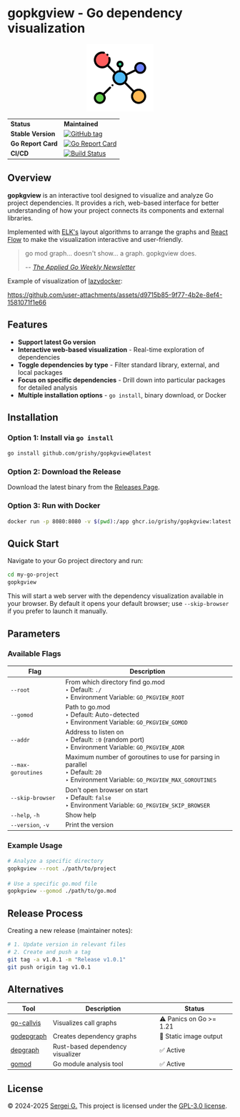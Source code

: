 # gopkgview - Go dependency visualization

<p align="center">
  <img src="./frontend/public/favicon.png" width="150">
   <br />
</p>

<p align="center">
  <table align="center">
    <tr>
      <td><strong>Status</strong></td>
      <td><b>Maintained</b></td>
    </tr>
    <tr>
      <td><strong>Stable Version</strong></td>
      <td><a href="https://github.com/grishy/gopkgview/tags"><img src="https://img.shields.io/github/v/tag/grishy/gopkgview" alt="GitHub tag"></a></td>
    </tr>
    <tr>
      <td><strong>Go Report Card</strong></td>
      <td><a href="https://goreportcard.com/report/github.com/grishy/gopkgview"><img src="https://goreportcard.com/badge/github.com/grishy/gopkgview" alt="Go Report Card"></a></td>
    </tr>
    <tr>
      <td><strong>CI/CD</strong></td>
      <td><a href="https://github.com/grishy/gopkgview/actions"><img src="https://github.com/grishy/gopkgview/actions/workflows/release.yml/badge.svg" alt="Build Status"></a></td>
    </tr>
  </table>
</p>

## Overview

**gopkgview** is an interactive tool designed to visualize and analyze Go project dependencies. It provides a rich, web-based interface for better understanding of how your project connects its components and external libraries.

Implemented with [ELK's](https://github.com/kieler/elkjs) layout algorithms to arrange the graphs and [React Flow](https://reactflow.dev/) to make the visualization interactive and user-friendly.

> go mod graph... doesn't show... a graph.
> gopkgview does.
>
> -- <cite><a href="https://newsletter.appliedgo.net/archive/dont-mess-with-that-property/">The Applied Go Weekly Newsletter</a></cite>

Example of visualization of [lazydocker](https://github.com/jesseduffield/lazydocker):

https://github.com/user-attachments/assets/d9715b85-9f77-4b2e-8ef4-1581071f1e66

## Features

- **Support latest Go version**
- **Interactive web-based visualization** - Real-time exploration of dependencies
- **Toggle dependencies by type** - Filter standard library, external, and local packages
- **Focus on specific dependencies** - Drill down into particular packages for detailed analysis
- **Multiple installation options** - `go install`, binary download, or Docker

## Installation

### Option 1: Install via `go install`

```bash
go install github.com/grishy/gopkgview@latest
```

### Option 2: Download the Release

Download the latest binary from the [Releases Page](https://github.com/grishy/gopkgview/releases).

### Option 3: Run with Docker

```bash
docker run -p 8080:8080 -v $(pwd):/app ghcr.io/grishy/gopkgview:latest
```

## Quick Start

Navigate to your Go project directory and run:

```bash
cd my-go-project
gopkgview
```

This will start a web server with the dependency visualization available in your browser. By default it opens your default browser; use `--skip-browser` if you prefer to launch it manually.

## Parameters

### Available Flags

| Flag               | Description                                                                                                                               |
| ------------------ | ----------------------------------------------------------------------------------------------------------------------------------------- |
| `--root`           | From which directory find go.mod <br> ‣ Default: `./` <br> ‣ Environment Variable: `GO_PKGVIEW_ROOT`                                      |
| `--gomod`          | Path to go.mod <br> ‣ Default: Auto-detected <br> ‣ Environment Variable: `GO_PKGVIEW_GOMOD`                                              |
| `--addr`           | Address to listen on <br> ‣ Default: `:0` (random port) <br> ‣ Environment Variable: `GO_PKGVIEW_ADDR`                                    |
| `--max-goroutines` | Maximum number of goroutines to use for parsing in parallel <br> ‣ Default: `20` <br> ‣ Environment Variable: `GO_PKGVIEW_MAX_GOROUTINES` |
| `--skip-browser`   | Don't open browser on start <br> ‣ Default: `false` <br> ‣ Environment Variable: `GO_PKGVIEW_SKIP_BROWSER`                                |
| `--help`, `-h`     | Show help                                                                                                                                 |
| `--version`, `-v`  | Print the version                                                                                                                         |

### Example Usage

```bash
# Analyze a specific directory
gopkgview --root ./path/to/project

# Use a specific go.mod file
gopkgview --gomod ./path/to/go.mod
```

## Release Process

Creating a new release (maintainer notes):

```bash
# 1. Update version in relevant files
# 2. Create and push a tag
git tag -a v1.0.1 -m "Release v1.0.1"
git push origin tag v1.0.1
```

## Alternatives

| Tool                                                | Description                      | Status                  |
| --------------------------------------------------- | -------------------------------- | ----------------------- |
| [go-callvis](https://github.com/ondrajz/go-callvis) | Visualizes call graphs           | ⚠️ Panics on Go >= 1.21 |
| [godepgraph](https://github.com/kisielk/godepgraph) | Creates dependency graphs        | 📄 Static image output  |
| [depgraph](https://github.com/becheran/depgraph)    | Rust-based dependency visualizer | ✅ Active               |
| [gomod](https://github.com/Helcaraxan/gomod)        | Go module analysis tool          | ✅ Active               |

## License

© 2024-2025 [Sergei G.](https://github.com/grishy)
This project is licensed under the [GPL-3.0 license](./LICENSE).
